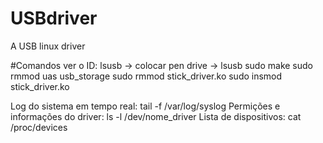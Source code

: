 # USBdriver
A USB linux driver


#Comandos
ver o ID: lsusb -> 	colocar pen drive -> lsusb
sudo make
sudo rmmod uas usb_storage
sudo rmmod stick_driver.ko
sudo insmod stick_driver.ko

Log do sistema em tempo real: tail -f /var/log/syslog
Permições e informações do driver: ls -l /dev/nome_driver
Lista de dispositivos: cat /proc/devices

